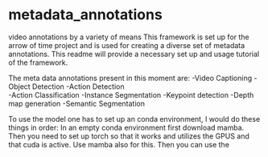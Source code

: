 # metadata_annotations
video annotations by a variety of means
This framework is set up for the arrow of time project and is used for creating a diverse set of metadata annotations.
This readme will provide a necessary set up and usage tutorial of the framework.

The meta data annotations present in this moment are:
-Video Captioning
-Object Detection
-Action Detection   
-Action Classification
-Instance Segmentation
-Keypoint detection
-Depth map generation
-Semantic Segmentation

To use the model one has to set up an conda environment, I would do these things in order:
In an empty conda environment first download mamba.
Then you need to set up torch so that it works and utilizes the GPUS and that cuda is active. 
Use mamba also for this.
Then you can use the 